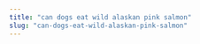 ```yaml
---
title: "can dogs eat wild alaskan pink salmon"
slug: "can-dogs-eat-wild-alaskan-pink-salmon"
---
```


